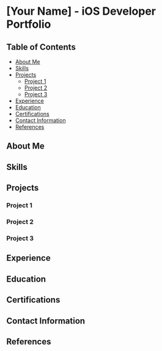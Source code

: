 # [Your Name] - iOS Developer Portfolio

## Table of Contents

- [About Me](#about-me)
- [Skills](#skills)
- [Projects](#projects)
    - [Project 1](#project-1)
    - [Project 2](#project-2)
    - [Project 3](#project-3)
- [Experience](#experience)
- [Education](#education)
- [Certifications](#certifications)
- [Contact Information](#contact-information)
- [References](#references)

## About Me

<!-- Brief introduction about yourself, your passions, your interests in iOS development -->

## Skills

<!-- List your skills here, like: Swift, Objective-C, Xcode, UIKit, SwiftUI, CoreData, etc. -->

## Projects

<!-- Showcase your projects. Include the project title, brief description, technologies used, and links to the source code and demo (if available). It's good to have screenshots or GIFs to visualize your work. -->

### Project 1

<!-- Project 1 details -->

### Project 2

<!-- Project 2 details -->

### Project 3

<!-- Project 3 details -->

## Experience

<!-- List your previous jobs, roles, responsibilities, achievements, and timeframes -->

## Education

<!-- Your academic qualifications -->

## Certifications

<!-- Any relevant certifications, like Apple's certifications, Coursera, Udemy, etc. -->

## Contact Information

<!-- Your email, LinkedIn, Twitter, etc. Remember not to share sensitive personal information -->

## References

<!-- References if any. This could be links to your mentors, to people who can vouch for your skills and experiences, or testimonies from previous employers or project teammates -->
